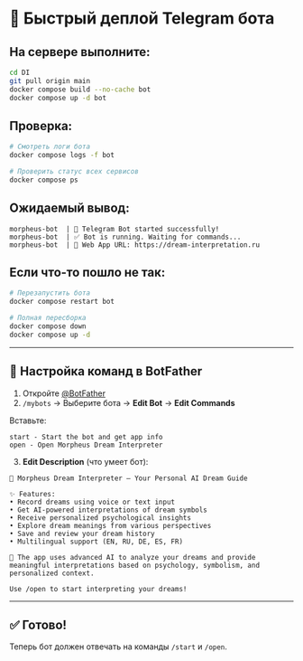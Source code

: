 # 🚀 Быстрый деплой Telegram бота

## На сервере выполните:

```bash
cd DI
git pull origin main
docker compose build --no-cache bot
docker compose up -d bot
```

## Проверка:

```bash
# Смотреть логи бота
docker compose logs -f bot

# Проверить статус всех сервисов
docker compose ps
```

## Ожидаемый вывод:

```
morpheus-bot  | 🤖 Telegram Bot started successfully!
morpheus-bot  | ✅ Bot is running. Waiting for commands...
morpheus-bot  | 📱 Web App URL: https://dream-interpretation.ru
```

## Если что-то пошло не так:

```bash
# Перезапустить бота
docker compose restart bot

# Полная пересборка
docker compose down
docker compose up -d
```

---

## 📝 Настройка команд в BotFather

1. Откройте [@BotFather](https://t.me/BotFather)
2. `/mybots` → Выберите бота → **Edit Bot** → **Edit Commands**

Вставьте:
```
start - Start the bot and get app info
open - Open Morpheus Dream Interpreter
```

3. **Edit Description** (что умеет бот):
```
🌙 Morpheus Dream Interpreter — Your Personal AI Dream Guide

✨ Features:
• Record dreams using voice or text input
• Get AI-powered interpretations of dream symbols
• Receive personalized psychological insights
• Explore dream meanings from various perspectives
• Save and review your dream history
• Multilingual support (EN, RU, DE, ES, FR)

🔮 The app uses advanced AI to analyze your dreams and provide meaningful interpretations based on psychology, symbolism, and personalized context.

Use /open to start interpreting your dreams!
```

---

## ✅ Готово!

Теперь бот должен отвечать на команды `/start` и `/open`.

